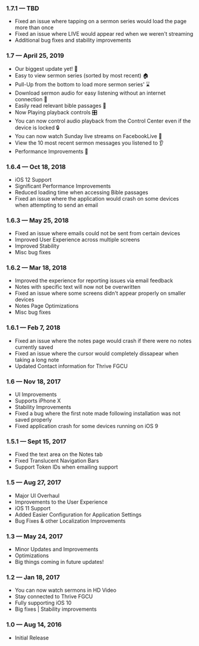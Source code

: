 ### 1.7.1  —  TBD
- Fixed an issue where tapping on a sermon series would load the page more than once
- Fixed an issue where LIVE would appear red when we weren't streaming
- Additional bug fixes and stability improvements

### 1.7  —  April 25, 2019
- Our biggest update yet! 🎉
- Easy to view sermon series (sorted by most recent) 🏠
- Pull-Up from the bottom to load more sermon series' ⌛
- Download sermon audio for easy listening without an internet connection 📶
- Easily read relevant bible passages 📖
- Now Playing playback controls 🎛️
- You can now control audio playback from the Control Center even if the device is locked 🔒
- You can now watch Sunday live streams on FacebookLive 👀
- View the 10 most recent sermon messages you listened to 👂
- Performance Improvements 💯

### 1.6.4  —  Oct 18, 2018
- iOS 12 Support
- Significant Performance Improvements
- Reduced loading time when accessing Bible passages
- Fixed an issue where the application would crash on some devices when attempting to send an email

### 1.6.3  —  May 25, 2018
- Fixed an issue where emails could not be sent from certain devices
- Improved User Experience across multiple screens
- Improved Stability
- Misc bug fixes

### 1.6.2  —  Mar 18, 2018
- Improved the experience for reporting issues via email feedback
- Notes with specific text will now not be overwritten
- Fixed an issue where some screens didn't appear properly on smaller devices
- Notes Page Optimizations
- Misc bug fixes

### 1.6.1  —  Feb 7, 2018 
- Fixed an issue where the notes page would crash if there were no notes currently saved
- Fixed an issue where the cursor would completely dissapear when taking a long note
- Updated Contact information for Thrive FGCU

### 1.6  —  Nov 18, 2017
- UI Improvements
- Supports iPhone X
- Stability Improvements
- Fixed a bug where the first note made following installation was not saved properly
- Fixed application crash for some devices running on iOS 9

### 1.5.1 — Sept 15, 2017
- Fixed the text area on the Notes tab
- Fixed Translucent Navigation Bars
- Support Token IDs when emailing support

### 1.5  —  Aug 27, 2017
- Major UI Overhaul
- Improvements to the User Experience
- iOS 11 Support
- Added Easier Configuration for Application Settings 
- Bug Fixes & other Localization Improvements

### 1.3  —  May 24, 2017
- Minor Updates and Improvements
- Optimizations
- Big things coming in future updates!

### 1.2  —  Jan 18, 2017
- You can now watch sermons in HD Video
- Stay connected to Thrive FGCU
- Fully supporting iOS 10
- Big fixes | Stability improvements

### 1.0  —  Aug 14, 2016
- Initial Release
